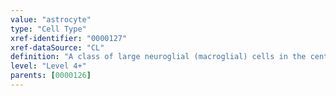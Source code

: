 ```yaml
---
value: "astrocyte"
type: "Cell Type"
xref-identifier: "0000127"
xref-dataSource: "CL"
definition: "A class of large neuroglial (macroglial) cells in the central nervous system - the largest and most numerous neuroglial cells in the brain and spinal cord. Astrocytes (from 'star' cells) are irregularly shaped with many long processes, including those with 'end feet' which form the glial (limiting) membrane and directly and indirectly contribute to the blood-brain barrier. They regulate the extracellular ionic and chemical environment, and 'reactive astrocytes' (along with microglia) respond to injury.|Astrocytes are reportedly CD68-negative, CD121a-positive, CD184-positive, CD192-positive, CRF-positive, EGFR-positive, GFAP-positive, GLUT1-positive, MBP-negative, and NGFR-positive."
level: "Level 4+"
parents: [0000126]
---
```

